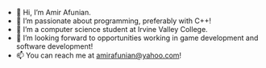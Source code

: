 - 👋 Hi, I’m Amir Afunian.
- 👀 I’m passionate about programming, preferably with C++!
- 🌱 I’m a computer science student at Irvine Valley College.
- 💞️ I’m looking forward to opportunities working in game development and software development!
- 📫 You can reach me at amirafunian@yahoo.com!

<!---
AAfunian/AAfunian is a ✨ special ✨ repository because its `README.md` (this file) appears on your GitHub profile.
You can click the Preview link to take a look at your changes.
--->
